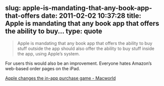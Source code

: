 slug: apple-is-mandating-that-any-book-app-that-offers
date: 2011-02-02 10:37:28
title: Apple is mandating that any book app that offers the ability to buy...
type: quote
---

> Apple is mandating that any book app that offers the ability to buy stuff outside the app should also offer the ability to buy stuff inside the app, using Apple’s system.

For users this would also be an improvement. Everyone hates Amazon’s web-based order pages on the iPad. 

 [Apple changes the in-app purchase game - Macworld](http://www.macworld.com/article/157585/2011/02/inapppurchase.html)
